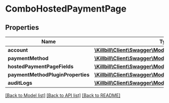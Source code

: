 # ComboHostedPaymentPage

## Properties
Name | Type | Description | Notes
------------ | ------------- | ------------- | -------------
**account** | [**\Killbill\Client\Swagger\Model\Account**](Account.md) |  | [optional] 
**paymentMethod** | [**\Killbill\Client\Swagger\Model\PaymentMethod**](PaymentMethod.md) |  | [optional] 
**hostedPaymentPageFields** | [**\Killbill\Client\Swagger\Model\HostedPaymentPageFields**](HostedPaymentPageFields.md) |  | [optional] 
**paymentMethodPluginProperties** | [**\Killbill\Client\Swagger\Model\PluginProperty[]**](PluginProperty.md) |  | [optional] 
**auditLogs** | [**\Killbill\Client\Swagger\Model\AuditLog[]**](AuditLog.md) |  | [optional] 

[[Back to Model list]](../../README.md#documentation-for-models) [[Back to API list]](../../README.md#documentation-for-api-endpoints) [[Back to README]](../../README.md)

